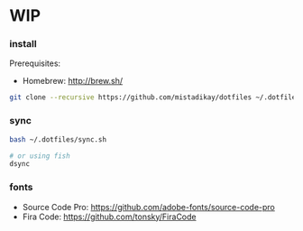 WIP
===

### install

Prerequisites:
- Homebrew: http://brew.sh/

```bash
git clone --recursive https://github.com/mistadikay/dotfiles ~/.dotfiles && bash ~/.dotfiles/install.sh
```

### sync

```bash
bash ~/.dotfiles/sync.sh

# or using fish
dsync
```

### fonts

- Source Code Pro: https://github.com/adobe-fonts/source-code-pro
- Fira Code: https://github.com/tonsky/FiraCode
